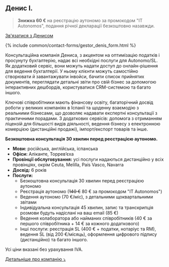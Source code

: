 ## Денис І.

> **Знижка 60 €** на реєстрацію аутономо за промокодом "IT Autonomos", подання річної декларації безкоштовно назавжди.

<a href="#" class="btn-contact-gestor" onclick="contactGestorDenis(); return false;">Зв'язатися з Денисом</a>

{% include common/contact-forms/gestor_denis_form.html %}

Консультаційна компанія Дениса, з акцентом на оптимізацію податків і просунуту бухгалтерію, надає всі необхідні послуги
для Autonomo/SL. Як додатковий сервіс, вони можуть надати доступ до онлайн-рішення для ведення бухгалтерії. У ньому
клієнти можуть самостійно створювати й завантажувати інвойси, бачити список прийнятих документів, переглядати детальні
звіти про свій бізнес за допомогою інтерактивних дешбордів, користуватися CRM-системою та багато іншого.

Ключові співробітники мають фінансову освіту, багаторічний досвід роботи у великих компаніях в Іспанії та щоденну
взаємодію з реальними бізнесами, що дозволяє надавати експертні консультації з практичними порадами. З додаткових
сервісів: допомога з отриманням ліцензій для більшості видів діяльності, ведення бізнесу з електронною комерцією
(дистанційні продажі), імпорт/експорт товарів та інше.

**Безкоштовна консультація 30 хвилин перед реєстрацією аутономо.**

- **Мови:** російська, англійська, іспанська
- **Офіси:** Аліканте, Торрев’єха
- **Провінції обслуговування:** усі послуги надаються дистанційно у всіх провінціях, окрім Ceuta, Melilla, País Vasco,
  Navarra
- **Досвід:** 6 років
- **Послуги:**
    - Безкоштовна консультація 30 хвилин перед реєстрацією аутономо
    - Реєстрація аутономо (<s>140 €</s> 80 € за промокодом "IT Autonomos")
    - Ведення аутономо (70 €/міс), з детальними щоквартальними звітами
    - Індивідуальна консультація 45 хвилин, запис та транскрипція розмови будуть надіслані на ваш email (85 €)
    - Ведення колаборатора або найманих співробітників (40 € за першого співробітника + 14 € за кожного додаткового)
    - Інші послуги: реєстрація SL (400 € + податки, нотаріус та RM), ведення SL (від 200 €/місяць), оформлення цифрового
      підпису (дистанційно) та багато іншого.

Усі ціни вказані без урахування IVA.

<a href="#" id="detailsLinkDenisI" onclick="toggleDetailsDenisI(); return false;">Детальніше про компанію ⤵</a>

<div id="hiddenContentDenisI" style="display: none; margin-top: 10px;">
<ul>
  <li><strong>Штат:</strong> до 5 співробітників</li>
  <li><strong>Освіта:</strong> Universidad de Alicante Grado en Administración y Dirección de Empresas</li>
  <li><strong>Цифровий сертифікат:</strong> хестор подає звітність використовуючи свій сертифікат, який ви авторизуєте в податковому кабінеті</li>
  <li><strong>Відповідальність:</strong> страхування, яке покриває збитки в разі помилки хестора (Seguros Catalana Occidente, SA Póliza 8/6.371.558-N)</li>
</ul>
</div>

<script>
  function toggleDetailsDenisI() {
    const content = document.getElementById('hiddenContentDenisI');
    const link = document.getElementById('detailsLinkDenisI');
    if (content.style.display === 'none') {
      content.style.display = 'block';
      link.textContent = 'Детальніше про компанію ⤴';
    } else {
      content.style.display = 'none';
      link.textContent = 'Детальніше про компанію ⤵';
    }
  }
</script>
